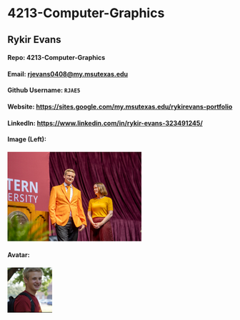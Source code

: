 # 4213-Computer-Graphics

## Rykir Evans

#### Repo: 4213-Computer-Graphics
#### Email: rjevans0408@my.msutexas.edu
#### Github Username: `RJAE5`
#### Website: https://sites.google.com/my.msutexas.edu/rykirevans-portfolio
#### LinkedIn: https://www.linkedin.com/in/rykir-evans-323491245/
#### Image (Left): 
#### <img src="https://github.com/RJAE5/4443-IoT/blob/6ce98b99620837316d3328c8241a085d695ba075/Assignments/A01/self_image.jpg" width="300">
#### Avatar: 
#### <img src="https://github.com/RJAE5/2143-OOP/blob/8000ba8014d84ddebdd58b4a54a5563e91023511/IMG_5640.PNG" width="100">